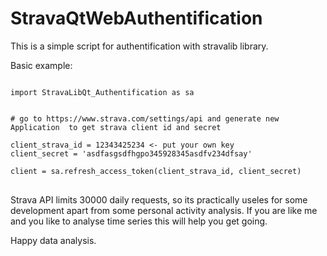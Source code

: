 # StravaQtWebAuthentification

This is a simple script for authentification with stravalib library. 

Basic example: 

<pre><code>
import StravaLibQt_Authentification as sa


# go to https://www.strava.com/settings/api and generate new Application  to get strava client id and secret

client_strava_id = 12343425234 <- put your own key
client_secret = 'asdfasgsdfhgpo345928345asdfv234dfsay'

client = sa.refresh_access_token(client_strava_id, client_secret)
</code> </pre>

Strava API limits 30000 daily requests, so its practically useles for some  development apart from some personal activity analysis.
If you are like me and you like to analyse time series this will help you get going. 

Happy data analysis. 
